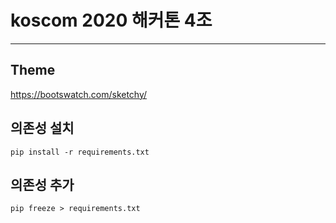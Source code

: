 # koscom 2020 해커톤 4조
---
## Theme
https://bootswatch.com/sketchy/

## 의존성 설치
```
pip install -r requirements.txt

```

## 의존성 추가
```
pip freeze > requirements.txt
```

